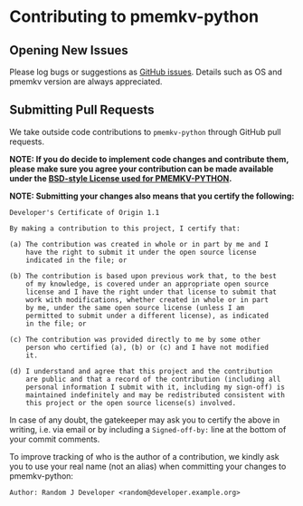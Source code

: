 # Contributing to pmemkv-python

## Opening New Issues

Please log bugs or suggestions as [GitHub issues](https://github.com/pmem/pmemkv-python/issues).
Details such as OS and pmemkv version are always appreciated.

## Submitting Pull Requests

We take outside code contributions to `pmemkv-python` through GitHub pull requests.

**NOTE: If you do decide to implement code changes and contribute them,
please make sure you agree your contribution can be made available
under the [BSD-style License used for PMEMKV-PYTHON](https://github.com/pmem/pmemkv-python/blob/master/LICENSE).**

**NOTE: Submitting your changes also means that you certify the following:**

```
Developer's Certificate of Origin 1.1

By making a contribution to this project, I certify that:

(a) The contribution was created in whole or in part by me and I
    have the right to submit it under the open source license
    indicated in the file; or

(b) The contribution is based upon previous work that, to the best
    of my knowledge, is covered under an appropriate open source
    license and I have the right under that license to submit that
    work with modifications, whether created in whole or in part
    by me, under the same open source license (unless I am
    permitted to submit under a different license), as indicated
    in the file; or

(c) The contribution was provided directly to me by some other
    person who certified (a), (b) or (c) and I have not modified
    it.

(d) I understand and agree that this project and the contribution
    are public and that a record of the contribution (including all
    personal information I submit with it, including my sign-off) is
    maintained indefinitely and may be redistributed consistent with
    this project or the open source license(s) involved.
```

In case of any doubt, the gatekeeper may ask you to certify the above in writing,
i.e. via email or by including a `Signed-off-by:` line at the bottom
of your commit comments.

To improve tracking of who is the author of a contribution, we kindly ask you
to use your real name (not an alias) when committing your changes to pmemkv-python:
```
Author: Random J Developer <random@developer.example.org>
```
